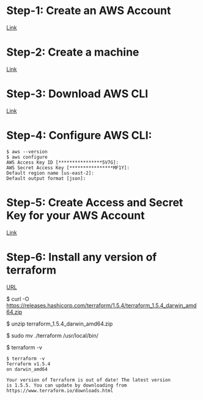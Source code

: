 # Step-1: Create an AWS Account

[Link](https://portal.aws.amazon.com/billing/signup#/start/email)


# Step-2: Create a machine

[Link](https://aws.amazon.com/getting-started/hands-on/launch-connect-to-amazon-ec2-mac-instance/)


# Step-3: Download AWS CLI

[Link](https://docs.aws.amazon.com/cli/v1/userguide/install-linux.html)


# Step-4: Configure AWS CLI:

```
$ aws --version
$ aws configure 
AWS Access Key ID [****************5V7G]: 
AWS Secret Access Key [****************MF1Y]: 
Default region name [us-east-2]:             
Default output format [json]: 
```

# Step-5: Create Access and Secret Key for your AWS Account

[Link](https://docs.aws.amazon.com/IAM/latest/UserGuide/id_credentials_access-keys.html)


# Step-6: Install any version of terraform 

[URL](https://releases.hashicorp.com/terraform/)

$ curl -O https://releases.hashicorp.com/terraform/1.5.4/terraform_1.5.4_darwin_amd64.zip

$ unzip terraform_1.5.4_darwin_amd64.zip 

$ sudo mv ./terraform /usr/local/bin/

$ terraform -v

```
$ terraform -v
Terraform v1.5.4
on darwin_amd64

Your version of Terraform is out of date! The latest version
is 1.5.5. You can update by downloading from https://www.terraform.io/downloads.html
```
